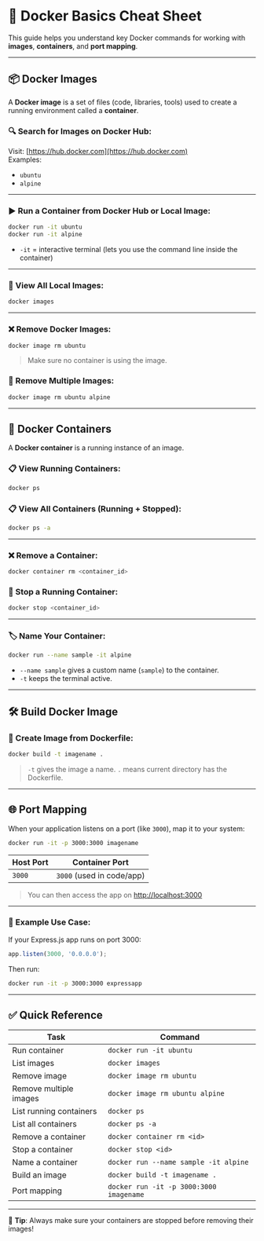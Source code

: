 
# 🐳 Docker Basics Cheat Sheet

This guide helps you understand key Docker commands for working with **images**, **containers**, and **port mapping**.

---

## 📦 Docker Images

A **Docker image** is a set of files (code, libraries, tools) used to create a running environment called a **container**.

### 🔍 Search for Images on Docker Hub:
Visit: [https://hub.docker.com](https://hub.docker.com)  
Examples:
- `ubuntu`
- `alpine`

---

### ▶️ Run a Container from Docker Hub or Local Image:
```bash
docker run -it ubuntu
docker run -it alpine
```
- `-it` = interactive terminal (lets you use the command line inside the container)

---

### 📄 View All Local Images:
```bash
docker images
```

---

### ❌ Remove Docker Images:
```bash
docker image rm ubuntu
```
> Make sure no container is using the image.

### 🧹 Remove Multiple Images:
```bash
docker image rm ubuntu alpine
```

---

## 🧱 Docker Containers

A **Docker container** is a running instance of an image.

### 📋 View Running Containers:
```bash
docker ps
```

### 📋 View All Containers (Running + Stopped):
```bash
docker ps -a
```

---

### ❌ Remove a Container:
```bash
docker container rm <container_id>
```

### 🛑 Stop a Running Container:
```bash
docker stop <container_id>
```

---

### 🏷️ Name Your Container:
```bash
docker run --name sample -it alpine
```
- `--name sample` gives a custom name (`sample`) to the container.
- `-t` keeps the terminal active.

---

## 🛠️ Build Docker Image

### 🔨 Create Image from Dockerfile:
```bash
docker build -t imagename .
```
> `-t` gives the image a name. `.` means current directory has the Dockerfile.

---

## 🌐 Port Mapping

When your application listens on a port (like `3000`), map it to your system:

```bash
docker run -it -p 3000:3000 imagename
```

| Host Port | Container Port |
|-----------|----------------|
| `3000`    | `3000` (used in code/app) |

> You can then access the app on [http://localhost:3000](http://localhost:3000)

---

### 📌 Example Use Case:
If your Express.js app runs on port 3000:

```js
app.listen(3000, '0.0.0.0');
```

Then run:
```bash
docker run -it -p 3000:3000 expressapp
```

---

## ✅ Quick Reference

| Task                        | Command                             |
|-----------------------------|--------------------------------------|
| Run container               | `docker run -it ubuntu`             |
| List images                 | `docker images`                     |
| Remove image                | `docker image rm ubuntu`            |
| Remove multiple images      | `docker image rm ubuntu alpine`     |
| List running containers     | `docker ps`                         |
| List all containers         | `docker ps -a`                      |
| Remove a container          | `docker container rm <id>`          |
| Stop a container            | `docker stop <id>`                  |
| Name a container            | `docker run --name sample -it alpine` |
| Build an image              | `docker build -t imagename .`       |
| Port mapping                | `docker run -it -p 3000:3000 imagename` |

---

📝 **Tip**: Always make sure your containers are stopped before removing their images!
